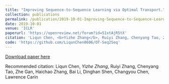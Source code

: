 ```yaml
---
title: "Improving Sequence-to-Sequence Learning via Optimal Transport."
collection: publications
permalink: /publication/2019-10-01-Improving-Sequence-to-Sequence-Learning-via-Optimal-Transport
date: 2019-10-01
venue: 'ICLR'
paperurl: 'https://openreview.net/forum?id=S1xtAjR5tX'
citation: 'Liqun Chen, <b>Yizhe Zhang</b>, Ruiyi Zhang, Chenyang Tao, Zhe Gan, Haichao Zhang, Bai Li, Dinghan Shen, Changyou Chen, Lawrence Carin'
code: 'https://github.com/LiqunChen0606/OT-Seq2Seq'
---
```


[Download paper here](https://openreview.net/forum?id=S1xtAjR5tX)

Recommended citation: Liqun Chen, *Yizhe Zhang*, Ruiyi Zhang, Chenyang Tao, Zhe Gan, Haichao Zhang, Bai Li, Dinghan Shen, Changyou Chen, Lawrence Carin